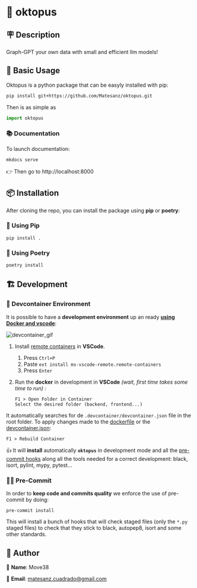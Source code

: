 # 👋 oktopus

## 🪧 Description

Graph-GPT your own data with small and efficient llm models!

## 🚀 Basic Usage

Oktopus is a python package that can be easyly installed with pip:

```bash
pip install git+https://github.com/Matesanz/oktopus.git
```

Then is as simple as

```python
import oktopus
```

### 📚 Documentation

To launch documentation:

```bash
mkdocs serve
```

👉 Then go to http://localhost:8000

## 📦 Installation

After cloning the repo, you can install the package using **pip** or **poetry**:

### 🐍 Using Pip

```console
pip install .
```

### 🌹 Using Poetry

```console
poetry install
```

## 🏗️ Development

### 🐋 Devcontainer Environment

It is possible to have a **development environment** up an ready **[using Docker and vscode](https://code.visualstudio.com/docs/remote/containers)**:

![devcontainer_gif](https://microsoft.github.io/vscode-remote-release/images/remote-containers-readme.gif)

1. Install [remote containers](https://marketplace.visualstudio.com/items?itemName=ms-vscode-remote.remote-containers) in **VSCode**.
   1. Press `Ctrl+P`
   2. Paste `ext install ms-vscode-remote.remote-containers`
   3. Press `Enter`

2. Run the **docker** in development in **VSCode** *(wait, first time takes some time to run)* :

   ```console
   F1 > Open Folder in Container
   Select the desired folder (backend, frontend...)
   ```

It automatically searches for de `.devcontainer/devcontainer.json` file in the root folder.
To apply changes made to the [dockerfile](docker/Dockerfile) or the [devcontainer.json](.devcontainer/devcontainer.json):

   ```console
   F1 > Rebuild Container
   ```

👍 It will **install** automatically **`oktopus`** in development mode and all the [pre-commit hooks](.pre-commit-config.yaml) along all the tools needed for a correct development: black, isort, pylint, mypy, pytest...

### 🧑‍⚖️ Pre-Commit

In order to **keep code and commits quality** we enforce the use of pre-commit by doing:

```console
pre-commit install
```

This will install a bunch of hooks that will check staged files (only the `*.py` staged files) to check that they stick to black, autopep8, isort and some other standards.

## 🙋 Author

🙋 **Name**: Move38

📩 **Email**: matesanz.cuadrado@gmail.com
